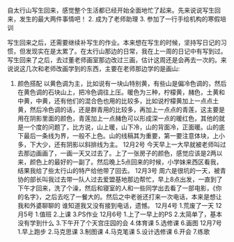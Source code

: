 自太行山写生回来，感觉整个生活都已经开始全面地忙了起来。先来说说写生回来，发生的最大两件事情吧！
2. 成为了老师助理
3. 参加了一行手绘机构的寒假培训

写生回来之后，还需要继续补写生的作业。本来想在写生的时候，坚持写日记的习惯，但发现实在是太累了。在太行山那边的日常，我在上一周的日记中有写到过。写生回来了之后，去过董老师画室那边改过三画，估计这周还是会再去一次的。来说说这几次和老师改画学到的东西，主要在老师那边学的是画山:
1. 颜色搭配
以黄色调为主，比如说有一块山特别黄，有些山是偏冷色调的，然后在黄色调的石块山上，把冷色调往上压。暖色为三种，柠檬黄，赭色，土黄和中黄，中黄，还有他们的混合色也用的比较多，比如说柠檬黄加上一点点土黄，然后冷色调的话，还是群青用的比较多，再加上一点点的青莲，这主要是用在阴影里面的颜色，青莲加上一点赭色可以形成深一点的暖红色，其他的就是一个度的问题了，比方说，山上暖，山下冷，山的背面冷，正面暖。山的底下最后一条线为界，一般不上色。山的线稿其为重要，第一要注意体块，上小多，下大少，还有阴影以斜排线为主。
12月2号
今天早上一大早就被老师叫过去那边画画了，一画一天又过去了。上了一张房子的颜色，感觉应该是2两以来，颜色上的最好的一副了。然后晚上5点回来的时候，小学妹来西区看我，结果我给了些太行山的特产给他带了回去。
12月3号
周六是很坑的一天，被青协的部长叫我过去带一队人过去爱盟基地那边帮忙，早上8点出发，一直到了下午才回来，洗了个澡，然后和寝室的人和一些同学出去看了一部电影，《你的名字》，之后去吃了一餐大的。然后之中老爸还打来一次电话，本来是想让我和外婆聊聊的 谁知道我又没有接到电话，遗憾。
12月4号
1.荒废了一天
12月5号
1.值班
2.上课
3.PS作业
12月6号
1.上了一早上的PS
2.太简单了，基本没有学到什么
3.下午开了个天宫庄园的会
4.体育课
5.选修课
6.画图
12月7号
1.早上跑步
2.马克思课
3.制图课
4.马克笔课
5.设计选修课
6.开会
7.练歌

